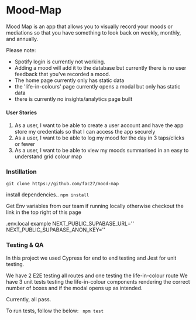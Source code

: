 # Mood-Map

Mood Map is an app that allows you to visually record your moods or mediations so that you have something to look back on weekly, monthly, and annually.

Please note:

- Spotify login is currently not working.
- Adding a mood will add it to the database but currently there is no user feedback that you've recorded a mood.
- The home page currently only has static data
- the 'life-in-colours' page currently opens a modal but only has static data
- there is currently no insights/analytics page built

#### User Stories

1. As a user, I want to be able to create a user account and have the app store my credentials so that I can access the app securely
2. As a user, I want to be able to log my mood for the day in 3 taps/clicks or fewer
3. As a user, I want to be able to view my moods summarised in an easy to understand grid colour map

### Instillation

`git clone https://github.com/fac27/mood-map`

install dependencies..
`npm install`

Get Env variables from our team if running locally otherwise checkout the link in the top right of this page

.env.local example
NEXT_PUBLIC_SUPABASE_URL=''
NEXT_PUBLIC_SUPABASE_ANON_KEY=''

### Testing & QA

In this project we used Cypress for end to end testing and Jest for unit testing.

We have 2 E2E testing all routes and one testing the life-in-colour route
We have 3 unit tests testing the life-in-colour components rendering the correct number of boxes and if the modal opens up as intended.

Currently, all pass.

To run tests, follow the below:
` npm test`
